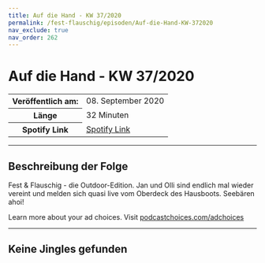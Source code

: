 ```yaml
---
title: Auf die Hand - KW 37/2020
permalink: /fest-flauschig/episoden/Auf-die-Hand-KW-372020
nav_exclude: true
nav_order: 262
---
```


# Auf die Hand - KW 37/2020
<table class="resp-table dcf-table dcf-table-responsive dcf-table-bordered dcf-table-striped dcf-w-100%">
                    <tbody>
                        <tr>
                            <th scope="row">Veröffentlich am:</th>
                            <td data-label="Veröffentlich am:">08. September 2020</td>
                        </tr>
                        <tr>
                            <th scope="row">Länge </th>
                            <td data-label="Länge ">32 Minuten</td>
                        </tr><tr>
                                <th scope="row">Spotify Link</th>
                                <td data-label="Spotify Link"><a href="https://open.spotify.com/episode/0LXjWFBUKsWfjIE19wLLyT">Spotify Link</a></td>
                            </tr></tbody>
                </table>

***

## Beschreibung der Folge

<div>
<p>Fest &amp; Flauschig - die Outdoor-Edition. Jan und Olli sind endlich mal wieder vereint und melden sich quasi live vom Oberdeck des Hausboots. Seebären ahoi!</p><p> </p><p>Learn more about your ad choices. Visit <a href="https://podcastchoices.com/adchoices">podcastchoices.com/adchoices</a></p>  
</div>

***

## Keine Jingles gefunden